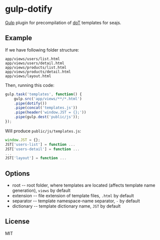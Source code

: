 # gulp-dotify

[Gulp](https://github.com/gulpjs/gulp) plugin for precompilation of [doT](https://github.com/olado/doT) templates for seajs.

## Example

If we have following folder structure:

```
app/views/users/list.html
app/views/users/detail.html
app/views/products/list.html
app/views/products/detail.html
app/views/layout.html
```

Then, running this code:

```js
gulp.task('templates', function() {
	gulp.src('app/views/**/*.html')
	.pipe(dotify())
	.pipe(concat('templates.js'))
	.pipe(header('window.JST = {};'))
	.pipe(gulp.dest('public/js'));
});
```

Will produce `public/js/templates.js`:

```js
window.JST = {};
JST['users-list'] = function ...
JST['users-detail'] = function ...
...
JST['layout'] = function ...
```

## Options

* root -- root folder, where templates are located (affects template name generation), `views` by default
* extension -- file extension of template files, `.html` by default
* separator -- template namespace-name separator, `-` by default
* dictionary -- template dictionary name, `JST` by default

## License

MIT
